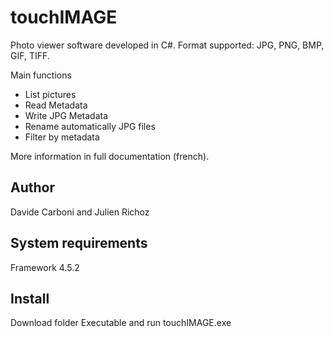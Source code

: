 # touchIMAGE
Photo viewer software developed in C#. Format supported: JPG, PNG, BMP, GIF, TIFF.

Main functions
+ List pictures
+ Read Metadata
+ Write JPG Metadata
+ Rename automatically JPG files
+ Filter by metadata

More information in full documentation (french).
## Author
Davide Carboni and Julien Richoz
## System requirements
Framework 4.5.2
## Install
Download folder Executable and run touchIMAGE.exe

